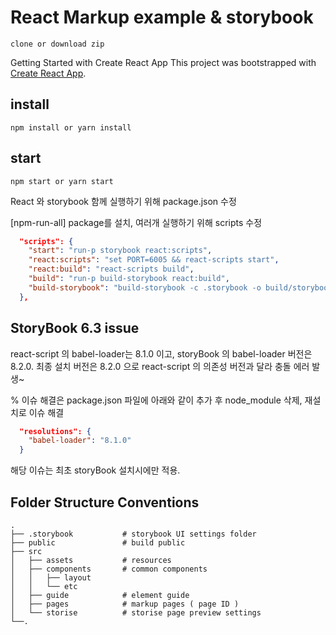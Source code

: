# React Markup example & storybook
```
clone or download zip 
```
Getting Started with Create React App
This project was bootstrapped with [Create React App](https://github.com/facebook/create-react-app).


## install

```
npm install or yarn install
```


## start

```
npm start or yarn start
```


React 와 storybook 함께 실행하기 위해 package.json 수정

[npm-run-all] package를 설치, 여러개 실행하기 위해 scripts 수정

```json
  "scripts": {
    "start": "run-p storybook react:scripts",
    "react:scripts": "set PORT=6005 && react-scripts start",
    "react:build": "react-scripts build",
    "build": "run-p build-storybook react:build",
    "build-storybook": "build-storybook -c .storybook -o build/storybook"
  },
```

## StoryBook 6.3 issue

react-script 의 babel-loader는 8.1.0 이고, storyBook 의 babel-loader 버전은 8.2.0.
최종 설치 버전은 8.2.0 으로 react-script 의 의존성 버전과 달라 충돌 에러 발생~

% 이슈 해결은  package.json 파일에 아래와 같이 추가 후 node_module 삭제, 재설치로 이슈 해결

```json
  "resolutions": {
    "babel-loader": "8.1.0"
  }
```

해당 이슈는 최초 storyBook 설치시에만 적용.

## Folder Structure Conventions

    .
    ├── .storybook           # storybook UI settings folder
    ├── public               # build public
    ├── src
    │   ├── assets           # resources
    │   ├── components       # common components
    │   │   ├── layout
    │   │   └── etc
    │   ├── guide            # element guide
    │   ├── pages            # markup pages ( page ID )
    │   └── storise          # storise page preview settings
    └──.
